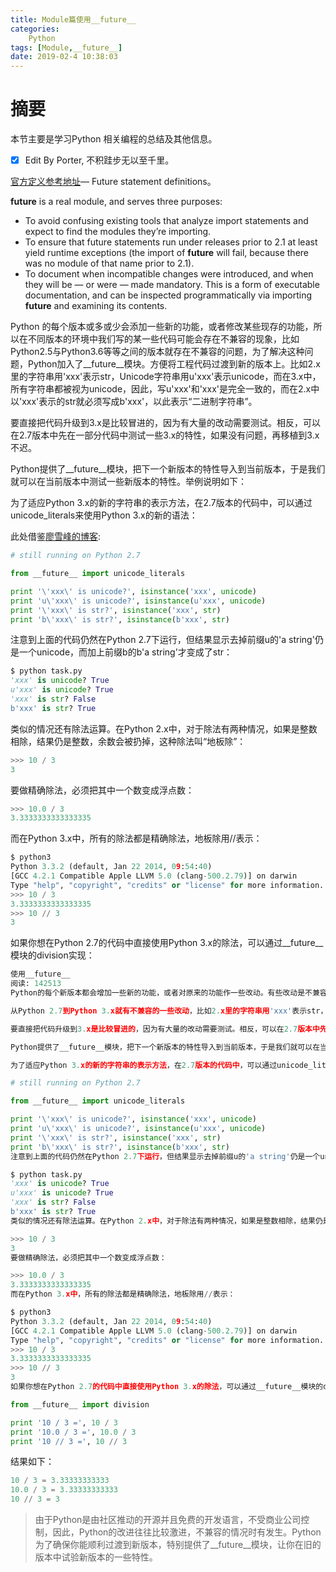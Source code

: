 ```yaml
---
title: Module篇使用__future__
categories:      
    Python      
tags: [Module,__future__]
date: 2019-02-4 10:38:03
---
```


# 摘要

本节主要是学习Python 相关编程的总结及其他信息。

- [x] Edit By Porter, 不积跬步无以至千里。

<!-- more -->

[官方定义参考地址](https://docs.python.org/3/library/__future__.html)— Future statement definitions。

__future__ is a real module, and serves three purposes:

- To avoid confusing existing tools that analyze import statements and expect to find the modules they’re importing.
- To ensure that future statements run under releases prior to 2.1 at least yield runtime exceptions (the import of __future__ will fail, because there was no module of that name prior to 2.1).
- To document when incompatible changes were introduced, and when they will be — or were — made mandatory. This is a form of executable documentation, and can be inspected programmatically via importing __future__ and examining its contents.

Python 的每个版本或多或少会添加一些新的功能，或者修改某些现存的功能，所以在不同版本的环境中我们写的某一些代码可能会存在不兼容的现象，比如Python2.5与Python3.6等等之间的版本就存在不兼容的问题，为了解决这种问题，Python加入了__future__模块。方便将工程代码过渡到新的版本上。比如2.x里的字符串用'xxx'表示str，Unicode字符串用u'xxx'表示unicode，而在3.x中，所有字符串都被视为unicode，因此，写u'xxx'和'xxx'是完全一致的，而在2.x中以'xxx'表示的str就必须写成b'xxx'，以此表示“二进制字符串”。

要直接把代码升级到3.x是比较冒进的，因为有大量的改动需要测试。相反，可以在2.7版本中先在一部分代码中测试一些3.x的特性，如果没有问题，再移植到3.x不迟。

Python提供了__future__模块，把下一个新版本的特性导入到当前版本，于是我们就可以在当前版本中测试一些新版本的特性。举例说明如下：

为了适应Python 3.x的新的字符串的表示方法，在2.7版本的代码中，可以通过unicode_literals来使用Python 3.x的新的语法：

此处借鉴[廖雪峰的博客](https://www.liaoxuefeng.com/wiki/001374738125095c955c1e6d8bb493182103fac9270762a000/001386820023084e5263fe54fde4e4e8616597058cc4ba1000):

```Python
# still running on Python 2.7

from __future__ import unicode_literals

print '\'xxx\' is unicode?', isinstance('xxx', unicode)
print 'u\'xxx\' is unicode?', isinstance(u'xxx', unicode)
print '\'xxx\' is str?', isinstance('xxx', str)
print 'b\'xxx\' is str?', isinstance(b'xxx', str)

```

注意到上面的代码仍然在Python 2.7下运行，但结果显示去掉前缀u的'a string'仍是一个unicode，而加上前缀b的b'a string'才变成了str：

```Python
$ python task.py
'xxx' is unicode? True
u'xxx' is unicode? True
'xxx' is str? False
b'xxx' is str? True
```

类似的情况还有除法运算。在Python 2.x中，对于除法有两种情况，如果是整数相除，结果仍是整数，余数会被扔掉，这种除法叫“地板除”：

```Python
>>> 10 / 3
3
```
要做精确除法，必须把其中一个数变成浮点数：

```Python
>>> 10.0 / 3
3.3333333333333335
```

而在Python 3.x中，所有的除法都是精确除法，地板除用//表示：

```Python
$ python3
Python 3.3.2 (default, Jan 22 2014, 09:54:40) 
[GCC 4.2.1 Compatible Apple LLVM 5.0 (clang-500.2.79)] on darwin
Type "help", "copyright", "credits" or "license" for more information.
>>> 10 / 3
3.3333333333333335
>>> 10 // 3
3
```

如果你想在Python 2.7的代码中直接使用Python 3.x的除法，可以通过__future__模块的division实现：

```Python
使用__future__
阅读: 142513
Python的每个新版本都会增加一些新的功能，或者对原来的功能作一些改动。有些改动是不兼容旧版本的，也就是在当前版本运行正常的代码，到下一个版本运行就可能不正常了。

从Python 2.7到Python 3.x就有不兼容的一些改动，比如2.x里的字符串用'xxx'表示str，Unicode字符串用u'xxx'表示unicode，而在3.x中，所有字符串都被视为unicode，因此，写u'xxx'和'xxx'是完全一致的，而在2.x中以'xxx'表示的str就必须写成b'xxx'，以此表示“二进制字符串”。

要直接把代码升级到3.x是比较冒进的，因为有大量的改动需要测试。相反，可以在2.7版本中先在一部分代码中测试一些3.x的特性，如果没有问题，再移植到3.x不迟。

Python提供了__future__模块，把下一个新版本的特性导入到当前版本，于是我们就可以在当前版本中测试一些新版本的特性。举例说明如下：

为了适应Python 3.x的新的字符串的表示方法，在2.7版本的代码中，可以通过unicode_literals来使用Python 3.x的新的语法：

# still running on Python 2.7

from __future__ import unicode_literals

print '\'xxx\' is unicode?', isinstance('xxx', unicode)
print 'u\'xxx\' is unicode?', isinstance(u'xxx', unicode)
print '\'xxx\' is str?', isinstance('xxx', str)
print 'b\'xxx\' is str?', isinstance(b'xxx', str)
注意到上面的代码仍然在Python 2.7下运行，但结果显示去掉前缀u的'a string'仍是一个unicode，而加上前缀b的b'a string'才变成了str：

$ python task.py
'xxx' is unicode? True
u'xxx' is unicode? True
'xxx' is str? False
b'xxx' is str? True
类似的情况还有除法运算。在Python 2.x中，对于除法有两种情况，如果是整数相除，结果仍是整数，余数会被扔掉，这种除法叫“地板除”：

>>> 10 / 3
3
要做精确除法，必须把其中一个数变成浮点数：

>>> 10.0 / 3
3.3333333333333335
而在Python 3.x中，所有的除法都是精确除法，地板除用//表示：

$ python3
Python 3.3.2 (default, Jan 22 2014, 09:54:40) 
[GCC 4.2.1 Compatible Apple LLVM 5.0 (clang-500.2.79)] on darwin
Type "help", "copyright", "credits" or "license" for more information.
>>> 10 / 3
3.3333333333333335
>>> 10 // 3
3
如果你想在Python 2.7的代码中直接使用Python 3.x的除法，可以通过__future__模块的division实现：

from __future__ import division

print '10 / 3 =', 10 / 3
print '10.0 / 3 =', 10.0 / 3
print '10 // 3 =', 10 // 3
```

结果如下：

```Python
10 / 3 = 3.33333333333
10.0 / 3 = 3.33333333333
10 // 3 = 3
```


> 由于Python是由社区推动的开源并且免费的开发语言，不受商业公司控制，因此，Python的改进往往比较激进，不兼容的情况时有发生。Python为了确保你能顺利过渡到新版本，特别提供了__future__模块，让你在旧的版本中试验新版本的一些特性。

